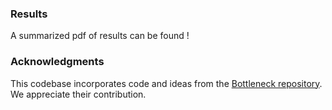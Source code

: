 ### Results
A summarized pdf of results can be found !

### Acknowledgments

This codebase incorporates code and ideas from the [Bottleneck repository](https://github.com/tech-srl/bottleneck). We appreciate their contribution.
